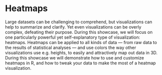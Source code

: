 # Heatmaps
Large datasets can be challenging to comprehend, but visualizations can help to summarize and clarify. Yet even visualizations can be overly complex, defeating their purpose. During this showcase, we will focus on one particularly powerful yet self-explanatory type of visualization: heatmaps. Heatmaps can be applied to all kinds of data — from raw data to the results of statistical analyses — and use colors the way other visualizations use e.g. heights, to easily and attractively map out data in 3D. During this showcase we will demonstrate how to use and customize heatmaps in R, and how to tweak your data to make the most of a heatmap visualization.
